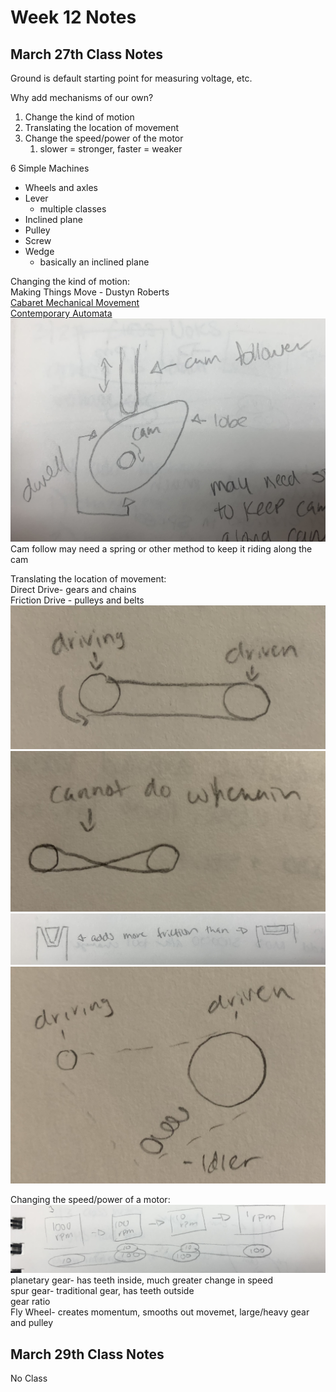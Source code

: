 # Week 12 Notes

## March 27th Class Notes

Ground is default starting point for measuring voltage, etc.  

Why add mechanisms of our own?

1. Change the kind of motion
2. Translating the location of movement
3. Change the speed/power of the motor
   1. slower = stronger, faster = weaker

6 Simple Machines

* Wheels and axles
* Lever
  * multiple classes
* Inclined plane
* Pulley
* Screw
* Wedge
  * basically an inclined plane

Changing the kind of motion:  
Making Things Move - Dustyn Roberts  
[Cabaret Mechanical Movement](https://www.cs.cmu.edu/afs/cs/academic/class/15394t-s17/resources/cabaret_mechanical_movement.pdf)  
[Contemporary Automata](http://www.contemporaryautomata.com/)  
![Cam Diagram](images/cam.jpg)  
Cam follow may need a spring or other method to keep it riding along the cam

Translating the location of movement:  
Direct Drive- gears and chains  
Friction Drive - pulleys and belts  
![Straight Pulley](images/straightpulley.jpg)  
![Crossed Pulley](images/crosspulley.jpg)  
![Friction](images/friction.jpg)  
![Pulley with idler](images/idler.jpg)  

Changing the speed/power of a motor:  
![Gearbox](images/gearbox.jpg)  
planetary gear- has teeth inside, much greater change in speed  
spur gear- traditional gear, has teeth outside  
gear ratio  
Fly Wheel- creates momentum, smooths out movemet, large/heavy gear and pulley  

## March 29th Class Notes

No Class
